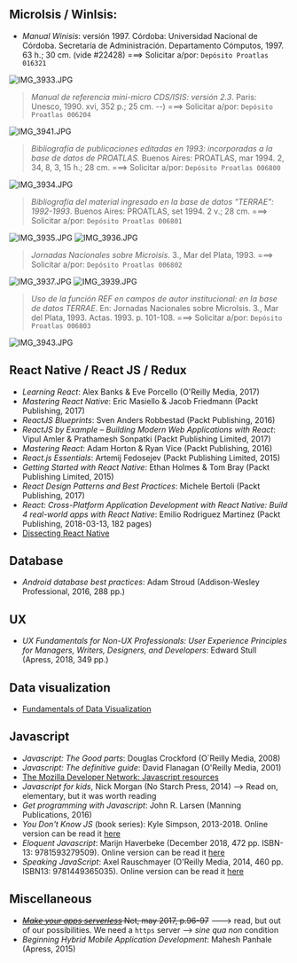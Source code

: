 ## MicroIsis / WinIsis:

* _Manual Winisis_: versión 1997. Córdoba: Universidad Nacional de Córdoba. Secretaría de Administración. Departamento Cómputos, 1997. 63 h.; 30 cm.  (vide #22428) ===> Solicitar a/por: `Depósito Proatlas 016321`

![IMG_3933.JPG](https://bitbucket.org/repo/EBnakg/images/2010186733-IMG_3933.JPG)
>_Manual de referencia mini-micro CDS/ISIS: versión 2.3_. Paris: Unesco, 1990. xvi, 352 p.; 25 cm. --) ===> Solicitar a/por: `Depósito Proatlas 006204`


![IMG_3941.JPG](https://bitbucket.org/repo/EBnakg/images/1594535796-IMG_3941.JPG)
> _Bibliografía de publicaciones editadas en 1993: incorporadas a la base de datos de PROATLAS_. Buenos Aires: PROATLAS, mar 1994. 2, 34, 8, 3, 15 h.; 28 cm.  ===> Solicitar a/por: `Depósito Proatlas 006800`


![IMG_3934.JPG](https://bitbucket.org/repo/EBnakg/images/2616186962-IMG_3934.JPG)
> _Bibliografía del material ingresado en la base de datos "TERRAE": 1992-1993_. Buenos Aires: PROATLAS, set 1994. 2 v.; 28 cm. ===> Solicitar a/por: `Depósito Proatlas 006801`


![IMG_3935.JPG](https://bitbucket.org/repo/EBnakg/images/3349047127-IMG_3935.JPG)
![IMG_3936.JPG](https://bitbucket.org/repo/EBnakg/images/140601805-IMG_3936.JPG)
> _Jornadas Nacionales sobre Microisis_. 3., Mar del Plata, 1993. ===> Solicitar a/por: `Depósito Proatlas 006802`


![IMG_3937.JPG](https://bitbucket.org/repo/EBnakg/images/1038105783-IMG_3937.JPG)
![IMG_3939.JPG](https://bitbucket.org/repo/EBnakg/images/2774671328-IMG_3939.JPG)
> _Uso de la función REF en campos de autor institucional: en la base de datos TERRAE_. En: Jornadas Nacionales sobre MicroIsis. 3., Mar del Plata, 1993. Actas. 1993. p. 101-108. ===> Solicitar a/por: `Depósito Proatlas 006803`


![IMG_3943.JPG](https://bitbucket.org/repo/EBnakg/images/1338479007-IMG_3943.JPG)


## React Native / React JS / Redux
* _Learning React_: Alex Banks & Eve Porcello  (O'Reilly Media, 2017)
* _Mastering React Native_: Eric Masiello & Jacob Friedmann (Packt Publishing, 2017)
* _ReactJS Blueprints_: Sven Anders Robbestad (Packt Publishing, 2016)
* _ReactJS by Example – Building Modern Web Applications with React_: Vipul Amler & Prathamesh Sonpatki (Packt Publishing Limited, 2017)
* _Mastering React_: Adam Horton & Ryan Vice (Packt Publishing, 2016)
* _React.js Essentials_: Artemij Fedosejev (Packt Publishing Limited, 2015)
* _Getting Started with React Native_: Ethan Holmes & Tom Bray (Packt Publishing Limited, 2015)
* _React Design Patterns and Best Practices_: Michele Bertoli (Packt Publishing, 2017)
* _React: Cross-Platform Application Development with React Native: Build 4 real-world apps with React Native_: Emilio Rodriguez Martinez (Packt Publishing, 2018-03-13, 182 pages)
* [Dissecting React Native](https://developer.ibm.com/articles/dissecting-react-native/)

## Database
* _Android database best practices_: Adam Stroud (Addison-Wesley Professional, 2016, 288 pp.)

## UX
* _UX Fundamentals for Non-UX Professionals: User Experience Principles for Managers, Writers, Designers, and Developers_: Edward Stull (Apress, 2018, 349 pp.)

## Data visualization
* [Fundamentals of Data Visualization](https://serialmentor.com/dataviz/)
	
## Javascript
* _Javascript: The Good parts_: Douglas Crockford (O`Reilly Media, 2008)
* _Javascript: The definitive guide_: David Flanagan (O'Reilly Media, 2001)
* [The Mozilla Developer Network: Javascript resources](https://developer.mozilla.org/en-US/docs/Web/JavaScript)
* _Javascript for kids_, Nick Morgan (No Starch Press, 2014) --> Read on, elementary, but it was worth reading
* _Get programming with Javascript_: John R. Larsen (Manning Publications, 2016)
* _You Don't Know JS_ (book series): Kyle Simpson, 2013-2018. Online version can be read it [here](https://github.com/getify/You-Dont-Know-JS)
* _Eloquent Javascript_: Marijn Haverbeke (December 2018, 472 pp. ISBN-13: 9781593279509). Online version can be read it [here](https://eloquentjavascript.net/)
* _Speaking JavaScript_: Axel Rauschmayer (O'Reilly Media, 2014, 460 pp. ISBN13: 9781449365035). Online version can be read it [here](http://speakingjs.com/es5/index.html)


## Miscellaneous
* ~~_[Make your apps serverless](https://www.creativebloq.com/features/how-to-make-your-apps-serverless)_ Net, may 2017, p.96-97~~ ---> read, but out of our possibilities. We need a `https` server --> _sine qua non_ condition
* _Beginning Hybrid Mobile Application Development_: Mahesh Panhale (Apress, 2015)